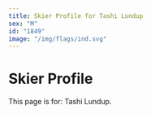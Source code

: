 ```yaml
---
title: Skier Profile for Tashi Lundup
sex: "M"
id: "1849"
image: "/img/flags/ind.svg" 
---
```


# Skier Profile

This page is for: Tashi Lundup.
    